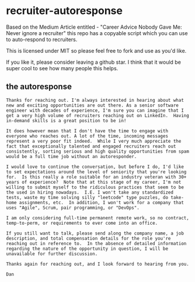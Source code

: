 # recruiter-autoresponse
Based on the Medium Article entitled - "Career Advice Nobody Gave Me: Never ignore a recruiter" this repo has a copyable script which you can use to auto-respond to recruiters.

This is licensed under MIT so please feel free to fork and use as you'd like. 

If you like it, please consider leaving a github star.  I think that it would be super cool to see how many people this helps.

## the autoresponse

```
Thanks for reaching out. I'm always interested in hearing about what new and exciting opportunities are out there. As a senior software engineer with decades of experience, I'm sure you can imagine that I get a very high volume of recruiters reaching out on LinkedIn.  Having in-demand skills is a great position to be in!

It does however mean that I don't have the time to engage with everyone who reaches out. A lot of the time, incoming messages represent a very poor fit indeed.  While I very much appreciate the fact that exceptionally talented and engaged recruiters reach out consistently, sorting serious and high quality opportunities from spam would be a full time job without an autoresponder.

I would love to continue the conversation, but before I do, I'd like to set expectations around the level of seniority that you're looking for.  Is this really a role suitable for an industry veteran with 30+ years of experience?  Note that at this stage of my career, I'm not willing to submit myself to the ridiculous practices that seem to be the used in hiring nowadays.  I.E. I won't take any standardized tests, waste my time solving silly "leetcode" type puzzles, do take-home assignments, etc.  In addition, I won't work for a company that uses "Agile", Scrum, pair programming, or "DevOps".

I am only considering full-time permanent remote work, so no contract, temp-to-perm, or requirements to ever come into an office.

If you still want to talk, please send along the company name, a job description, and total compensation details for the role you're reaching out in reference to.  In the absence of detailed information regarding the nature of the opportunity in question, I will be unavailable for further discussion.

Thanks again for reaching out, and I look forward to hearing from you.

Dan
```
